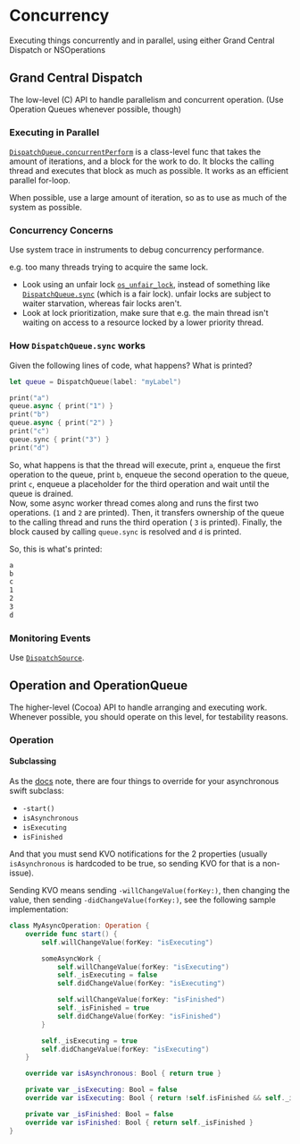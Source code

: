 # Concurrency

Executing things concurrently and in parallel, using either Grand Central Dispatch or NSOperations

## Grand Central Dispatch

The low-level (C) API to handle parallelism and concurrent operation. (Use Operation Queues whenever possible, though)

### Executing in Parallel

[`DispatchQueue.concurrentPerform`](https://developer.apple.com/documentation/dispatch/dispatchqueue/2016088-concurrentperform) is a class-level func that takes the amount of iterations, and a block for the work to do. It blocks the calling thread and executes that block as much as possible. It works as an efficient parallel for-loop.

When possible, use a large amount of iteration, so as to use as much of the system as possible.

### Concurrency Concerns

Use system trace in instruments to debug concurrency performance.

e.g. too many threads trying to acquire the same lock.

- Look using an unfair lock [`os_unfair_lock`](https://developer.apple.com/documentation/os/1646466-os_unfair_lock_lock), instead of something like [`DispatchQueue.sync`](https://developer.apple.com/documentation/dispatch/dispatchqueue/1452870-sync) (which is a fair lock). unfair locks are subject to waiter starvation, whereas fair locks aren't.
- Look at lock prioritization, make sure that e.g. the main thread isn't waiting on access to a resource locked by a lower priority thread.

### How `DispatchQueue.sync` works

Given the following lines of code, what happens? What is printed?

```swift
let queue = DispatchQueue(label: "myLabel")

print("a")
queue.async { print("1") }
print("b")
queue.async { print("2") }
print("c")
queue.sync { print("3") }
print("d")
```

So, what happens is that the thread will execute, print `a`, enqueue the first operation to the queue, print `b`, enqueue the second operation to the queue, print `c`, enqueue a placeholder for the third operation and wait until the queue is drained.  
Now, some async worker thread comes along and runs the first two operations. (`1` and `2` are printed). Then, it transfers ownership of the queue to the calling thread and runs the third operation ( `3` is printed). Finally, the block caused by calling `queue.sync` is resolved and `d` is printed.

So, this is what's printed:

```txt
a
b
c
1
2
3
d
```

### Monitoring Events

Use [`DispatchSource`](https://developer.apple.com/documentation/dispatch/dispatchsource).

## Operation and OperationQueue

The higher-level (Cocoa) API to handle arranging and executing work. Whenever possible, you should operate on this level, for testability reasons.

### Operation

#### Subclassing

As the [docs](https://developer.apple.com/documentation/foundation/operation#1673799) note, there are four things to override for your asynchronous swift subclass:

- `-start()`
- `isAsynchronous`
- `isExecuting`
- `isFinished`

And that you must send KVO notifications for the 2 properties (usually `isAsynchronous` is hardcoded to be true, so sending KVO for that is a non-issue).

Sending KVO means sending `-willChangeValue(forKey:)`, then changing the value, then sending `-didChangeValue(forKey:)`, see the following sample implementation:

```swift
class MyAsyncOperation: Operation {
    override func start() {
        self.willChangeValue(forKey: "isExecuting")

        someAsyncWork {
            self.willChangeValue(forKey: "isExecuting")
            self._isExecuting = false
            self.didChangeValue(forKey: "isExecuting")

            self.willChangeValue(forKey: "isFinished")
            self._isFinished = true
            self.didChangeValue(forKey: "isFinished")
        }

        self._isExecuting = true
        self.didChangeValue(forKey: "isExecuting")
    }

    override var isAsynchronous: Bool { return true }

    private var _isExecuting: Bool = false
    override var isExecuting: Bool { return !self.isFinished && self._isExecuting }

    private var _isFinished: Bool = false
    override var isFinished: Bool { return self._isFinished }
}
```

